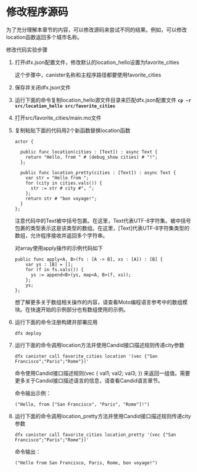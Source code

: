 # 修改程序源码

为了充分理解本章节的内容，可以修改源码来尝试不同的结果。例如，可以修改location函数返回多个城市名称。

修改代码实验步骤

1. 打开dfx.json配置文件，修改默认的location\_hello设置为favorite\_cities

   这个步骤中，canister名称和主程序路径都要使用favorite\_cities

2. 保存并关闭dfx.json文件
3. 运行下面的命令复制location\_hello源文件目录来匹配dfx.json配置文件 **`cp -r src/location_hello src/favorite_cities`**
4. 打开src/favorite\_cities/main.mo文件
5. 复制粘贴下面的代码用2个新函数替换location函数

   ```text
   actor {

     public func location(cities : [Text]) : async Text {
       return "Hello, from " # (debug_show cities) # "!";
     };

     public func location_pretty(cities : [Text]) : async Text {
       var str = "Hello from ";
       for (city in cities.vals()) {
         str := str # city #", ";
       };
       return str # "bon voyage!";
     }
   };
   ```

   注意代码中的Text被中括号包裹。在这里，Text代表UTF-8字符集。被中括号包裹的类型表示这是该类型的数组。在这里，\[Text\]代表UTF-8字符集类型的数组，允许程序接收并返回多个字符串。

   对array使用apply操作的示例代码如下

   ```text
   public func apply<A, B>(fs : [A -> B], xs : [A]) : [B] {
       var ys : [B] = [];
       for (f in fs.vals()) {
         ys := append<B>(ys, map<A, B>(f, xs));
       };
       ys;
   };
   ```

   想了解更多关于数组相关操作的内容，请查看Moto编程语言参考中的数组模块。在快速开始的示例部分也有数组使用的示例。

6. 运行下面的命令注册构建并部署应用

   ```text
   dfx deploy
   ```

7. 运行下面的命令调用location方法并使用Candid接口描述规则传递city参数

   ```text
   dfx canister call favorite_cities location '(vec {"San Francisco";"Paris";"Rome"})'
   ```

   命令使用Candid接口描述规则\(vec { val1; val2; val3; }\) 来返回一组值。需要更多关于Candid接口描述语言的信息，请查看Candid语言章节。

   命令输出示例：

   ```text
   ("Hello, from ["San Francisco", "Paris", "Rome"]!")
   ```

8. 运行下面的命令调用location\_pretty方法并使用Candid接口描述规则传递city参数

   ```text
   dfx canister call favorite_cities location_pretty '(vec {"San Francisco";"Paris";"Rome"})'
   ```

   命令输出：

   ```text
   ("Hello from San Francisco, Paris, Rome, bon voyage!")
   ```



